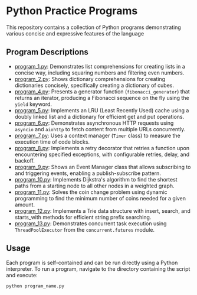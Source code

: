 # Python Practice Programs

This repository contains a collection of Python programs demonstrating various concise and expressive features of the language

## Program Descriptions

*   [program\_1.py](program_1.py): Demonstrates list comprehensions for creating lists in a concise way, including squaring numbers and filtering even numbers.
*   [program\_2.py](program_2.py): Shows dictionary comprehensions for creating dictionaries concisely, specifically creating a dictionary of cubes.
*   [program\_4.py](program_4.py): Presents a generator function (`fibonacci_generator`) that returns an iterator, producing a Fibonacci sequence on the fly using the `yield` keyword.
*   [program\_5.py](program_5.py): Implements an LRU (Least Recently Used) cache using a doubly linked list and a dictionary for efficient get and put operations.
*   [program\_6.py](program_6.py): Demonstrates asynchronous HTTP requests using `asyncio` and `aiohttp` to fetch content from multiple URLs concurrently.
*   [program\_7.py](program_7.py): Uses a context manager (`Timer` class) to measure the execution time of code blocks.
*   [program\_8.py](program_8.py): Implements a retry decorator that retries a function upon encountering specified exceptions, with configurable retries, delay, and backoff.
*   [program\_9.py](program_9.py): Shows an Event Manager class that allows subscribing to and triggering events, enabling a publish-subscribe pattern.
*   [program\_10.py](program_10.py): Implements Dijkstra's algorithm to find the shortest paths from a starting node to all other nodes in a weighted graph.
*   [program\_11.py](program_11.py): Solves the coin change problem using dynamic programming to find the minimum number of coins needed for a given amount.
*   [program\_12.py](program_12.py): Implements a Trie data structure with insert, search, and starts\_with methods for efficient string prefix searching.
*   [program\_13.py](program_13.py): Demonstrates concurrent task execution using `ThreadPoolExecutor` from the `concurrent.futures` module.

## Usage

Each program is self-contained and can be run directly using a Python interpreter. To run a program, navigate to the directory containing the script and execute:

```bash
python program_name.py
